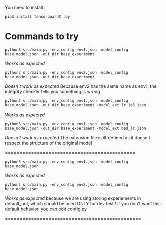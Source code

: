 You need to install :

```
pip3 install tensorboardX ray
```

# Commands to try

```
python3 src/main.py -env_config env1.json -model_config base_model.json -out_dir base_experiment
```
*Works as expected* 

```
python3 src/main.py -env_config env2.json -model_config base_model.json -out_dir base_experiment
```
*Doesn't work as expected*
Because env2 has the same name as env1, 
the integrity checker tells you something is wrong

```
python3 src/main.py -env_config env1.json -model_config base_model.json -out_dir base_experiment -model_ext lr_1e6.json
```
*Works as expected*

```
python3 src/main.py -env_config env1.json -model_config base_model.json -out_dir base_experiment -model_ext bad_lr.json
```
*Doesn't work as expected*
The extension file is ill-defined as it doesn't respect the structure of the original model

=============================================
```
python3 src/main.py -env_config env1.json -model_config base_model.json
```
*Works as expected* 

```
python3 src/main.py -env_config env2.json -model_config base_model.json
```
*Works as expected* because we are using storing experiements in default_out, 
which should be used ONLY for dev test ! 
if you don't want this default behavior, you can edit config.py

===============================================

